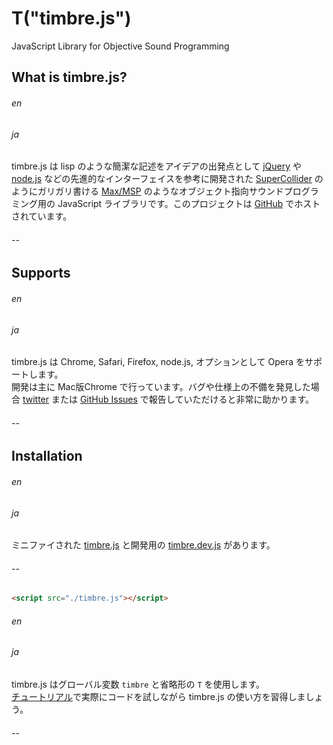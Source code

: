 T("timbre.js")
==============
JavaScript Library for Objective Sound Programming

## What is timbre.js? ##

###### en ######

###### ja ######
timbre.js は lisp のような簡潔な記述をアイデアの出発点として [jQuery](http://jquery.com/) や [node.js](http://nodejs.org/) などの先進的なインターフェイスを参考に開発された [SuperCollider](http://supercollider.sourceforge.net/) のようにガリガリ書ける [Max/MSP](http://cycling74.com/) のようなオブジェクト指向サウンドプログラミング用の JavaScript ライブラリです。このプロジェクトは [GitHub](https://github.com/mohayonao/timbre.js/) でホストされています。
###### -- ######

## Supports ##
###### en ######

###### ja ######
timbre.js は Chrome, Safari, Firefox, node.js, オプションとして Opera をサポートします。  
開発は主に Mac版Chrome で行っています。バグや仕様上の不備を発見した場合 [twitter](http://twitter.com/mohayonao/) または [GitHub Issues](https://github.com/mohayonao/timbre.js/issues) で報告していただけると非常に助かります。
###### -- ######

## Installation ##
###### en ######

###### ja ######
ミニファイされた [timbre.js](/timbre.js/timbre.js) と開発用の [timbre.dev.js](/timbre.dev.js) があります。
###### -- ######

```html
<script src="./timbre.js"></script>
```
###### en ######

###### ja ######
timbre.js はグローバル変数 `timbre` と省略形の `T` を使用します。  
[チュートリアル](./GettingStarted.html)で実際にコードを試しながら timbre.js の使い方を習得しましょう。 
###### -- ######
